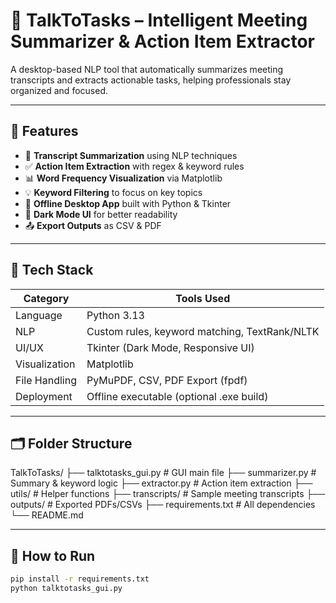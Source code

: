 # 🧠 TalkToTasks – Intelligent Meeting Summarizer & Action Item Extractor

A desktop-based NLP tool that automatically summarizes meeting transcripts and extracts actionable tasks, helping professionals stay organized and focused.

---

## 🚀 Features

- 📝 **Transcript Summarization** using NLP techniques
- ✅ **Action Item Extraction** with regex & keyword rules
- 📊 **Word Frequency Visualization** via Matplotlib
- 💡 **Keyword Filtering** to focus on key topics
- 🧱 **Offline Desktop App** built with Python & Tkinter
- 🌙 **Dark Mode UI** for better readability
- 📤 **Export Outputs** as CSV & PDF

---

## 🧰 Tech Stack

| Category    | Tools Used                                      |
|-------------|--------------------------------------------------|
| Language    | Python 3.13                                     |
| NLP         | Custom rules, keyword matching, TextRank/NLTK   |
| UI/UX       | Tkinter (Dark Mode, Responsive UI)              |
| Visualization | Matplotlib                                     |
| File Handling | PyMuPDF, CSV, PDF Export (fpdf)               |
| Deployment  | Offline executable (optional .exe build)        |

---

## 🗂️ Folder Structure
TalkToTasks/
├── talktotasks_gui.py # GUI main file
├── summarizer.py # Summary & keyword logic
├── extractor.py # Action item extraction
├── utils/ # Helper functions
├── transcripts/ # Sample meeting transcripts
├── outputs/ # Exported PDFs/CSVs
├── requirements.txt # All dependencies
└── README.md


---

## 🧪 How to Run

```bash
pip install -r requirements.txt
python talktotasks_gui.py
